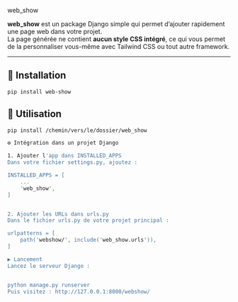  web_show

**web_show** est un package Django simple qui permet d’ajouter rapidement une page web dans votre projet.  
La page générée ne contient **aucun style CSS intégré**, ce qui vous permet de la personnaliser vous-même avec Tailwind CSS ou tout autre framework.

---

## 🚀 Installation


```bash
pip install web-show
```

## 🚀 Utilisation

```bash
pip install /chemin/vers/le/dossier/web_show

⚙️ Intégration dans un projet Django

1. Ajouter l'app dans INSTALLED_APPS
Dans votre fichier settings.py, ajoutez :

INSTALLED_APPS = [
    ...
    'web_show',
]


2. Ajouter les URLs dans urls.py
Dans le fichier urls.py de votre projet principal :

urlpatterns = [
    path('webshow/', include('web_show.urls')),
]

▶️ Lancement
Lancez le serveur Django :


python manage.py runserver
Puis visitez : http://127.0.0.1:8000/webshow/
